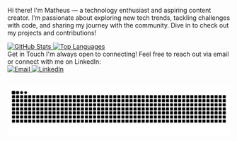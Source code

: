 Hi there! I'm Matheus — a technology enthusiast and aspiring content creator. I'm passionate about exploring new tech trends, tackling challenges with code, and sharing my journey with the community. Dive in to check out my projects and contributions!

<div align="left"> <a href="https://github.com/MMeirelless"> <img height="180em" src="https://github-readme-stats.vercel.app/api?username=MMeirelless&show_icons=true&theme=dark&include_all_commits=true&count_private=true" alt="GitHub Stats" /> </a> <a href="https://github.com/MMeirelless"> <img height="180em" src="https://github-readme-stats.vercel.app/api/top-langs/?username=MMeirelless&layout=compact&langs_count=7&theme=dark" alt="Top Languages" /> </a> </div>
Get in Touch
I'm always open to connecting! Feel free to reach out via email or connect with me on LinkedIn:

<div> <a href="mailto:matheusmeirelles@mb2analytics.com" target="_blank"> <img src="https://img.shields.io/badge/-Email-%23333?style=for-the-badge&logo=gmail&logoColor=white" alt="Email" /> </a> <a href="https://www.linkedin.com/in/matheusmei/" target="_blank"> <img src="https://img.shields.io/badge/-LinkedIn-%230077B5?style=for-the-badge&logo=linkedin&logoColor=white" alt="LinkedIn" /> </a> </div> <br />

  ![Snake animation](https://github.com/MMeirelless/MMeirelless/blob/main/snake.svg)

</div>

